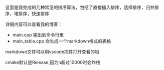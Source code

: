 这里是我完成的几种常见的排序算法，包括了直接插入排序，选择排序，归并排序，堆排序，快速排序

详细内容可以查看我的博客：

- main.cpp 输出到命令行里
- main_table.cpp 会生成一个markdown格式的表格

markdown文件可以用vscode插件打开查看的哦

cmake默认是Release,因为n超过10000时会炸栈
